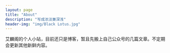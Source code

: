 ```yaml
---
layout: page
title: "About"
description: "写成浓淡兼深浅"
header-img: "img/Black Lotus.jpg"
---
```


艾麟阁的个人小站，目前还只是博客，暂且先搬上自己公众号的几篇文章。不定期会更新其他新鲜内容。
